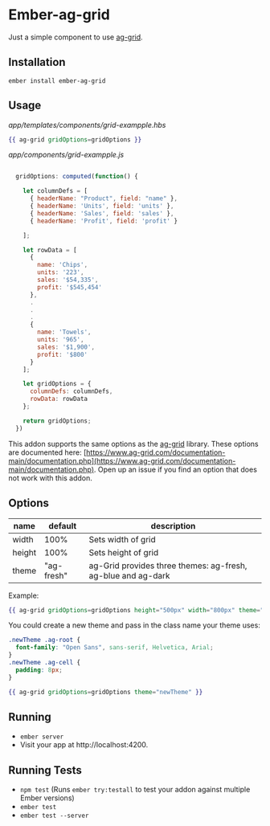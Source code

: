 # Ember-ag-grid

Just a simple component to use [ag-grid](https://github.com/ceolter/ag-grid/).

## Installation

```
ember install ember-ag-grid
```

## Usage

*app/templates/components/grid-exampple.hbs*
```handlebars
{{ ag-grid gridOptions=gridOptions }}
```

*app/components/grid-exampple.js*
```javascript

  gridOptions: computed(function() {

    let columnDefs = [
      { headerName: "Product", field: "name" },
      { headerName: 'Units', field: 'units' },
      { headerName: 'Sales', field: 'sales' },
      { headerName: 'Profit', field: 'profit' }

    ];

    let rowData = [
      {
        name: 'Chips',
        units: '223',
        sales: '$54,335',
        profit: '$545,454'
      },
      .
      .
      .
      {
        name: 'Towels',
        units: '965',
        sales: '$1,900',
        profit: '$800'
      }
    ];

    let gridOptions = {
      columnDefs: columnDefs,
      rowData: rowData
    };

    return gridOptions;
  })

```

This addon supports the same options as the [ag-grid](https://github.com/ceolter/ag-grid/) library. These options are documented here: [https://www.ag-grid.com/documentation-main/documentation.php](https://www.ag-grid.com/documentation-main/documentation.php). Open up an issue if you find an option that does not work with this addon.

## Options

| name | default | description |
| --- | --- | --- |
| width | 100% | Sets width of grid |
| height | 100% | Sets height of grid |
| theme | "ag-fresh" | ag-Grid provides three themes: ag-fresh, ag-blue and ag-dark |

Example:

```handlebars
{{ ag-grid gridOptions=gridOptions height="500px" width="800px" theme="ag-blue" }}
```

You could create a new theme and pass in the class name your theme uses:

```css
.newTheme .ag-root {
  font-family: "Open Sans", sans-serif, Helvetica, Arial;
}
.newTheme .ag-cell {
  padding: 8px;
}
```

```handlebars
{{ ag-grid gridOptions=gridOptions theme="newTheme" }}
```

## Running

* `ember server`
* Visit your app at http://localhost:4200.

## Running Tests

* `npm test` (Runs `ember try:testall` to test your addon against multiple Ember versions)
* `ember test`
* `ember test --server`

